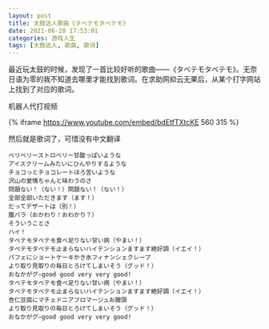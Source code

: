 ```yaml
---
layout: post
title: 太鼓达人歌曲《タベテモタベテモ》
date: 2021-06-20 17:53:01
categories: 游戏人生
tags: [太鼓达人, 歌曲, 歌词]
---
```


最近玩太鼓的时候，发现了一首比较好听的歌曲——《タベテモタベテモ》。无奈日语为零的我不知道去哪里才能找到歌词。在求助网抑云无果后，从某个打字网站上找到了对应的歌词。

<!-- more -->

机器人代打视频

{% iframe https://www.youtube.com/embed/bdEtfTXtcKE 560 315 %}

然后就是歌词了，可惜没有中文翻译

```
ベリベリーストロベリー甘酸っぱいような
アイスクリームみたいにひんやりするような
チョコっとチョコレートほろ苦いような
沢山の愛情ちゃんと味わうのさ
問題ない！（ない！）問題ない！（ない！）
全部全部いただきます（ます！）
だってデザートは（別！）
腹バラ（おかわり！おわかり？）
そういうことさ
ハイ！
タベテモタベテモ食べ足りない甘い病（やまい！）
タベテモタベテモ止まらないハイテンションますます絶好調（イエイ！）
パフェにショートケーキかき氷フィナンシェクレープ
より取り見取りの毎日とろけてしまいそう（グッド！）
おなかがグ―good good very very good!
タベテモタベテモ食べ足りない甘い病（やまい！）
タベテモタベテモ止まらないハイテンションますます絶好調（イエイ！）
杏仁豆腐にマチェドニアフロマージュお饅頭
より取り見取りの毎日とろけてしまいそう（グッド！）
おなかがグ―good good very very good!
```
